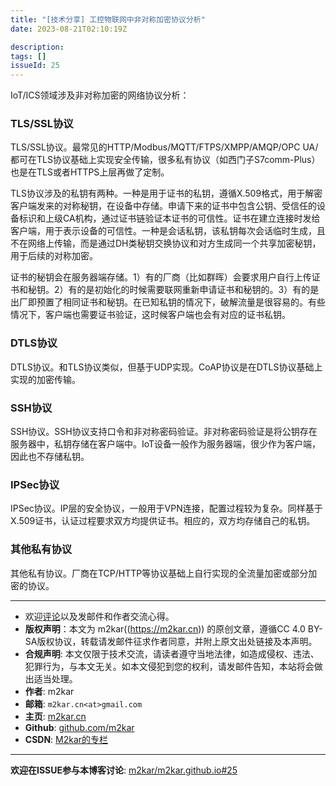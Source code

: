 ```yaml
---
title: "[技术分享] 工控物联网中非对称加密协议分析"
date: 2023-08-21T02:10:19Z

description: 
tags: []
issueId: 25
---
```


IoT/ICS领域涉及非对称加密的网络协议分析： 
### TLS/SSL协议
TLS/SSL协议。最常见的HTTP/Modbus/MQTT/FTPS/XMPP/AMQP/OPC UA/都可在TLS协议基础上实现安全传输，很多私有协议（如西门子S7comm-Plus）也是在TLS或者HTTPS上层再做了定制。 

TLS协议涉及的私钥有两种。一种是用于证书的私钥，遵循X.509格式，用于解密客户端发来的对称秘钥，在设备中存储。申请下来的证书中包含公钥、受信任的设备标识和上级CA机构，通过证书链验证本证书的可信性。证书在建立连接时发给客户端，用于表示设备的可信性。一种是会话私钥，该私钥每次会话临时生成，且不在网络上传输，而是通过DH类秘钥交换协议和对方生成同一个共享加密秘钥，用于后续的对称加密。 
 
证书的秘钥会在服务器端存储。1）有的厂商（比如群晖）会要求用户自行上传证书和秘钥。2）有的是初始化的时候需要联网重新申请证书和秘钥的。3）有的是出厂即预置了相同证书和秘钥。在已知私钥的情况下，破解流量是很容易的。有些情况下，客户端也需要证书验证，这时候客户端也会有对应的证书私钥。 

### DTLS协议
DTLS协议。和TLS协议类似，但基于UDP实现。CoAP协议是在DTLS协议基础上实现的加密传输。 

### SSH协议
SSH协议。SSH协议支持口令和非对称密码验证。非对称密码验证是将公钥存在服务器中，私钥存储在客户端中。IoT设备一般作为服务器端，很少作为客户端，因此也不存储私钥。 

### IPSec协议
IPSec协议。IP层的安全协议，一般用于VPN连接，配置过程较为复杂。同样基于X.509证书，认证过程要求双方均提供证书。相应的，双方均存储自己的私钥。 

### 其他私有协议
其他私有协议。厂商在TCP/HTTP等协议基础上自行实现的全流量加密或部分加密的协议。

<hr/>

- 欢迎[评论](https://github.com/m2kar/m2kar.github.io/issues/25)以及发邮件和作者交流心得。
- **版权声明**：本文为 m2kar((https://m2kar.cn)) 的原创文章，遵循CC 4.0 BY-SA版权协议，转载请发邮件征求作者同意，并附上原文出处链接及本声明。
- **合规声明**: 本文仅限于技术交流，请读者遵守当地法律，如造成侵权、违法、犯罪行为，与本文无关。如本文侵犯到您的权利，请发邮件告知，本站将会做出适当处理。
- **作者**: m2kar
- **邮箱**: `m2kar.cn<at>gmail.com`
- **主页**: [m2kar.cn](https://m2kar.cn)
- **Github**: [github.com/m2kar](https://github.com/m2kar)
- **CSDN**: [M2kar的专栏](https://m2kar.blog.csdn.net)

<hr/>

**欢迎在ISSUE参与本博客讨论**: [m2kar/m2kar.github.io#25](https://github.com/m2kar/m2kar.github.io/issues/25)
